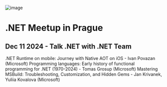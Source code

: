 ![image](https://github.com/user-attachments/assets/d4b5bda8-9485-435d-8fbc-5d2d658bf600)

# .NET Meetup in Prague

## Dec 11 2024 - Talk .NET with .NET Team

.NET Runtime on mobile: Journey with Native AOT on iOS - Ivan Povazan (Microsoft)
Programming languages: Early history of functional programming for .NET  (1970-2024) - Tomas Grosup (Microsoft)
Mastering MSBuild: Troubleshooting, Customization, and Hidden Gems - Jan Krivanek, Yuliia Kovalova (Microsoft)









